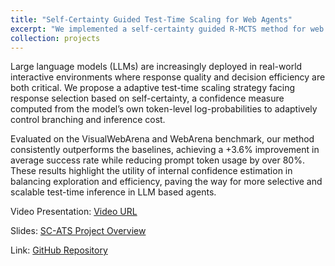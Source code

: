 ```yaml
---
title: "Self-Certainty Guided Test-Time Scaling for Web Agents"
excerpt: "We implemented a self-certainty guided R-MCTS method for web agents.<br/><img src='/xiangyu_zhang.github.io/images/projects/SCATS.png'>"
collection: projects
---
```


Large language models (LLMs) are increasingly deployed in real-world interactive environments where response quality and decision efficiency are both critical. We propose a adaptive test-time scaling strategy facing response selection based on self-certainty, a confidence measure computed from the model’s own token-level log-probabilities to adaptively control branching and inference cost. 

Evaluated on the VisualWebArena and WebArena benchmark, our method consistently outperforms the baselines, achieving a +3.6% improvement in average success rate while reducing prompt token usage by over 80%. These results highlight the utility of internal confidence estimation in balancing exploration and efficiency, paving the way for more selective and scalable test-time inference in LLM based agents.

Video Presentation: [Video URL](https://drive.google.com/file/d/190pQZZ86I8k8q5mrGcUH2Isqd5wSNMV_/view?usp=drive_link)

Slides: [SC-ATS Project Overview](/xiangyu_zhang.github.io/files/projects/SCATS.pdf)

Link: [GitHub Repository](https://github.com/Painkillerzzz/SC-ATS)